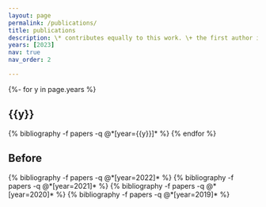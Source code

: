 ```yaml
---
layout: page
permalink: /publications/
title: publications
description: \* contributes equally to this work. \+ the first author is my guided student.
years: [2023]
nav: true
nav_order: 2

---
```

<!-- _pages/publications.md -->
<div class="publications">

{%- for y in page.years %}
  <h2 class="year">{{y}}</h2>
  {% bibliography -f papers -q @*[year={{y}}]* %}
{% endfor %}
<!-- if the year is before 2022 -->
<h2 class="year">Before</h2>
{% bibliography -f papers -q @*[year=2022]* %}
{% bibliography -f papers -q @*[year=2021]* %}
{% bibliography -f papers -q @*[year=2020]* %}
{% bibliography -f papers -q @*[year=2019]* %}

</div>
